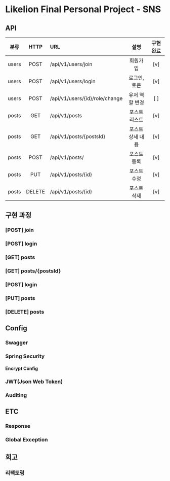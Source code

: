 # Likelion Final Personal Project - SNS 

## API
| 분류    |  HTTP  | URL                            |    설명     | 구현 완료 |
|-------|:------:|:-------------------------------|:---------:|:-----:|
| users |  POST  | /api/v1/users/join             |   회원가입    |  [v]  |
| users |  POST  | /api/v1/users/login            |  로그인, 토큰  |  [v]  |
| users |  POST  | /api/v1/users/{id}/role/change | 유저 역할 변경  |  [ ]  |
| posts |  GET   | /api/v1/posts                  |  포스트 리스트  |  [v]  |
| posts |  GET   | /api/v1/posts/{postsId}        | 포스트 상세 내용 |  [v]  |
| posts |  POST  | /api/v1/posts/                 |  포스트 등록   |  [v]  |
| posts |  PUT   | /api/v1/posts/{id}             |  포스트 수정   |  [v]  |
| posts | DELETE | /api/v1/posts/{id}             |  포스트 삭제   |  [v]  |


## 구현 과정
### [POST] join
### [POST] login
### [GET] posts
### [GET] posts/{postsId}
### [POST] login
### [PUT] posts
### [DELETE] posts

## Config
### Swagger
### Spring Security
#### Encrypt Config
### JWT(Json Web Token)
### Auditing

## ETC
### Response
### Global Exception

## 회고
### 리팩토링
